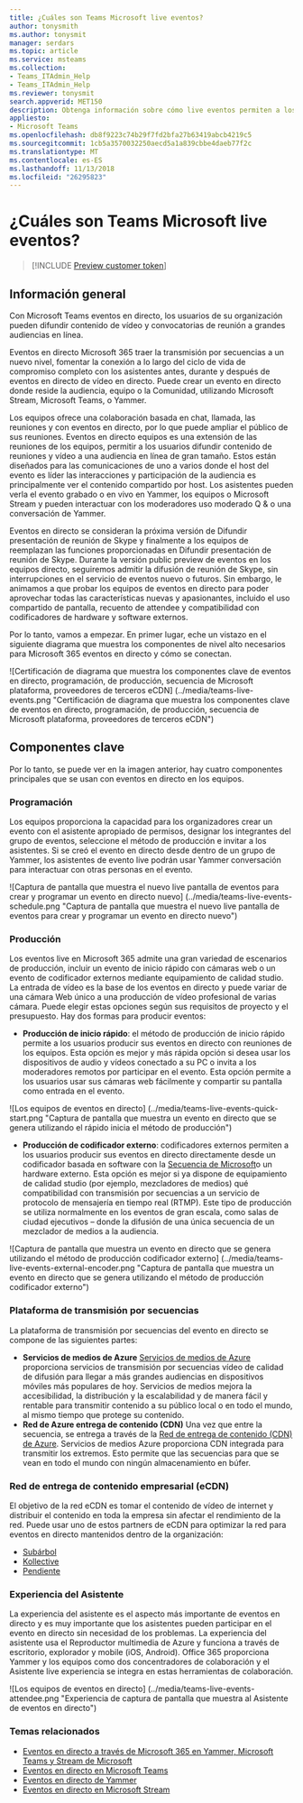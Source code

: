 ```yaml
---
title: ¿Cuáles son Teams Microsoft live eventos?
author: tonysmith
ms.author: tonysmit
manager: serdars
ms.topic: article
ms.service: msteams
ms.collection:
- Teams_ITAdmin_Help
- Teams_ITAdmin_Help
ms.reviewer: tonysmit
search.appverid: MET150
description: Obtenga información sobre cómo live eventos permiten a los usuarios difundir vídeo y contenido a grandes audiencias en línea en Microsoft Teams, Yammer y Microsoft Stream.
appliesto:
- Microsoft Teams
ms.openlocfilehash: db8f9223c74b29f7fd2bfa27b63419abcb4219c5
ms.sourcegitcommit: 1cb5a3570032250aecd5a1a839cbbe4daeb77f2c
ms.translationtype: MT
ms.contentlocale: es-ES
ms.lasthandoff: 11/13/2018
ms.locfileid: "26295823"
---
```

# <a name="what-are-microsoft-teams-live-events"></a>¿Cuáles son Teams Microsoft live eventos?
> [!INCLUDE [Preview customer token](../includes/preview-feature.md)]

## <a name="overview"></a>Información general

Con Microsoft Teams eventos en directo, los usuarios de su organización pueden difundir contenido de vídeo y convocatorias de reunión a grandes audiencias en línea. 

Eventos en directo Microsoft 365 traer la transmisión por secuencias a un nuevo nivel, fomentar la conexión a lo largo del ciclo de vida de compromiso completo con los asistentes antes, durante y después de eventos en directo de vídeo en directo. Puede crear un evento en directo donde reside la audiencia, equipo o la Comunidad, utilizando Microsoft Stream, Microsoft Teams, o Yammer.  

Los equipos ofrece una colaboración basada en chat, llamada, las reuniones y con eventos en directo, por lo que puede ampliar el público de sus reuniones. Eventos en directo equipos es una extensión de las reuniones de los equipos, permitir a los usuarios difundir contenido de reuniones y vídeo a una audiencia en línea de gran tamaño. Estos están diseñados para las comunicaciones de uno a varios donde el host del evento es líder las interacciones y participación de la audiencia es principalmente ver el contenido compartido por host. Los asistentes pueden verla el evento grabado o en vivo en Yammer, los equipos o Microsoft Stream y pueden interactuar con los moderadores uso moderado Q & o una conversación de Yammer. 

Eventos en directo se consideran la próxima versión de Difundir presentación de reunión de Skype y finalmente a los equipos de reemplazan las funciones proporcionadas en Difundir presentación de reunión de Skype. Durante la versión public preview de eventos en los equipos directo, seguiremos admitir la difusión de reunión de Skype, sin interrupciones en el servicio de eventos nuevo o futuros. Sin embargo, le animamos a que probar los equipos de eventos en directo para poder aprovechar todas las características nuevas y apasionantes, incluido el uso compartido de pantalla, recuento de attendee y compatibilidad con codificadores de hardware y software externos. 

Por lo tanto, vamos a empezar. En primer lugar, eche un vistazo en el siguiente diagrama que muestra los componentes de nivel alto necesarios para Microsoft 365 eventos en directo y cómo se conectan. 

![Certificación de diagrama que muestra los componentes clave de eventos en directo, programación, de producción, secuencia de Microsoft plataforma, proveedores de terceros eCDN] (../media/teams-live-events.png  "Certificación de diagrama que muestra los componentes clave de eventos en directo, programación, de producción, secuencia de Microsoft plataforma, proveedores de terceros eCDN")

## <a name="key-components"></a>Componentes clave
Por lo tanto, se puede ver en la imagen anterior, hay cuatro componentes principales que se usan con eventos en directo en los equipos.

### <a name="scheduling"></a>Programación
Los equipos proporciona la capacidad para los organizadores crear un evento con el asistente apropiado de permisos, designar los integrantes del grupo de eventos, seleccione el método de producción e invitar a los asistentes. Si se creó el evento en directo desde dentro de un grupo de Yammer, los asistentes de evento live podrán usar Yammer conversación para interactuar con otras personas en el evento. 

![Captura de pantalla que muestra el nuevo live pantalla de eventos para crear y programar un evento en directo nuevo] (../media/teams-live-events-schedule.png "Captura de pantalla que muestra el nuevo live pantalla de eventos para crear y programar un evento en directo nuevo")

### <a name="production"></a>Producción
Los eventos live en Microsoft 365 admite una gran variedad de escenarios de producción, incluir un evento de inicio rápido con cámaras web o un evento de codificador externos mediante equipamiento de calidad studio. La entrada de vídeo es la base de los eventos en directo y puede variar de una cámara Web único a una producción de vídeo profesional de varias cámara. Puede elegir estas opciones según sus requisitos de proyecto y el presupuesto. Hay dos formas para producir eventos:

- **Producción de inicio rápido**: el método de producción de inicio rápido permite a los usuarios producir sus eventos en directo con reuniones de los equipos. Esta opción es mejor y más rápida opción si desea usar los dispositivos de audio y vídeos conectado a su PC o invita a los moderadores remotos por participar en el evento. Esta opción permite a los usuarios usar sus cámaras web fácilmente y compartir su pantalla como entrada en el evento. 

![Los equipos de eventos en directo] (../media/teams-live-events-quick-start.png "Captura de pantalla que muestra un evento en directo que se genera utilizando el rápido inicia el método de producción")

- **Producción de codificador externo**: codificadores externos permiten a los usuarios producir sus eventos en directo directamente desde un codificador basada en software con la [Secuencia de Microsoft](https://stream.microsoft.com)o un hardware externo. Esta opción es mejor si ya dispone de equipamiento de calidad studio (por ejemplo, mezcladores de medios) qué compatibilidad con transmisión por secuencias a un servicio de protocolo de mensajería en tiempo real (RTMP). Este tipo de producción se utiliza normalmente en los eventos de gran escala, como salas de ciudad ejecutivos – donde la difusión de una única secuencia de un mezclador de medios a la audiencia. 

![Captura de pantalla que muestra un evento en directo que se genera utilizando el método de producción codificador externo] (../media/teams-live-events-external-encoder.png "Captura de pantalla que muestra un evento en directo que se genera utilizando el método de producción codificador externo")

### <a name="streaming-platform"></a>Plataforma de transmisión por secuencias
La plataforma de transmisión por secuencias del evento en directo se compone de las siguientes partes:

- **Servicios de medios de Azure** [Servicios de medios de Azure](https://docs.microsoft.com/azure/media-services/previous/) proporciona servicios de transmisión por secuencias vídeo de calidad de difusión para llegar a más grandes audiencias en dispositivos móviles más populares de hoy.   Servicios de medios mejora la accesibilidad, la distribución y la escalabilidad y de manera fácil y rentable para transmitir contenido a su público local o en todo el mundo, al mismo tiempo que protege su contenido.
- **Red de Azure entrega de contenido (CDN)**  Una vez que entre la secuencia, se entrega a través de la [Red de entrega de contenido (CDN) de Azure](https://docs.microsoft.com/azure/cdn/). Servicios de medios Azure proporciona CDN integrada para transmitir los extremos. Esto permite que las secuencias para que se vean en todo el mundo con ningún almacenamiento en búfer.

### <a name="enterprise-content-delivery-network-ecdn"></a>Red de entrega de contenido empresarial (eCDN)
El objetivo de la red eCDN es tomar el contenido de vídeo de internet y distribuir el contenido en toda la empresa sin afectar el rendimiento de la red. Puede usar uno de estos partners de eCDN para optimizar la red para eventos en directo mantenidos dentro de la organización:
- [Subárbol](https://www.hivestreaming.com/partners/integration-partners/microsoft/)
- [Kollective](http://www.kollective.com)
- [Pendiente](http://www.ramp.com)

### <a name="attendee-experience"></a>Experiencia del Asistente 
La experiencia del asistente es el aspecto más importante de eventos en directo y es muy importante que los asistentes pueden participar en el evento en directo sin necesidad de los problemas. La experiencia del asistente usa el Reproductor multimedia de Azure y funciona a través de escritorio, explorador y mobile (iOS, Android). Office 365 proporciona Yammer y los equipos como dos concentradores de colaboración y el Asistente live experiencia se integra en estas herramientas de colaboración. 

![Los equipos de eventos en directo] (../media/teams-live-events-attendee.png "Experiencia de captura de pantalla que muestra al Asistente de eventos en directo")

### <a name="related-topics"></a>Temas relacionados
- [Eventos en directo a través de Microsoft 365 en Yammer, Microsoft Teams y Stream de Microsoft](https://docs.microsoft.com/stream/live-event-m365)
- [Eventos en directo en Microsoft Teams](https://support.office.com/article/microsoft-teams-live-event-overview-d077fec2-a058-483e-9ab5-1494afda578a)
- [Eventos en directo de Yammer](https://support.office.com/article/live-events-in-yammer-4ece0ee2-c268-4636-bf2a-16e454befe57)
- [Eventos en directo en Microsoft Stream](https://docs.microsoft.com/stream/live-event-overview)

 
